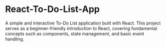 # React-To-Do-List-App
A simple and interactive To-Do List application built with React. This project serves as a beginner-friendly introduction to React, covering fundamental concepts such as components, state management, and basic event handling. 
